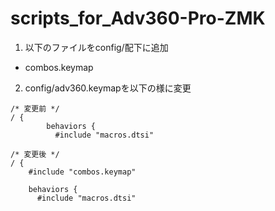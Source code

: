 # scripts_for_Adv360-Pro-ZMK

1. 以下のファイルをconfig/配下に追加

- combos.keymap

2. config/adv360.keymapを以下の様に変更

```
/* 変更前 */
/ {
        behaviors {
          #include "macros.dtsi"

/* 変更後 */
/ {
    #include "combos.keymap"

    behaviors {
      #include "macros.dtsi"
```
